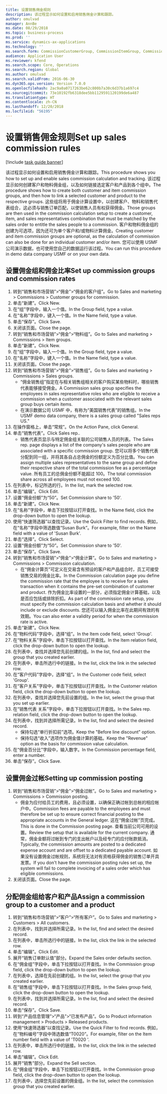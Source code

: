 ```yaml
---
title: 设置销售佣金规则
description: 该过程显示如何设置和启用销售佣金计算和跟踪。
author: omulvad
manager: AnnBe
ms.date: 08/29/2018
ms.topic: business-process
ms.prod: ''
ms.service: dynamics-ax-applications
ms.technology: ''
ms.search.form: CommissionCustomerGroup, CommissionItemGroup, CommissionSalesGroup, CommissionSalesMember, DirPartyLookup, CommissionCalc, InventPosting, CustTable, EcoResProductDetailsExtended
audience: Application User
ms.reviewer: kfend
ms.search.scope: Core, Operations
ms.search.region: Global
ms.author: omulvad
ms.search.validFrom: 2016-06-30
ms.dyn365.ops.version: Version 7.0.0
ms.openlocfilehash: 2ac9a0a0717263be62c800b7a30c6d37b1a697c4
ms.sourcegitcommit: 73e10192fb6318dee5bb1129591120199de6a487
ms.translationtype: HT
ms.contentlocale: zh-CN
ms.lasthandoff: 12/20/2018
ms.locfileid: "56195"
---
```

# <a name="set-up-sales-commission-rules"></a><span data-ttu-id="4a046-103">设置销售佣金规则</span><span class="sxs-lookup"><span data-stu-id="4a046-103">Set up sales commission rules</span></span>

[!include [task guide banner](../../includes/task-guide-banner.md)]

<span data-ttu-id="4a046-104">该过程显示如何设置和启用销售佣金计算和跟踪。</span><span class="sxs-lookup"><span data-stu-id="4a046-104">This procedure shows you how to set up and enable sales commission calculation and tracking.</span></span> <span data-ttu-id="4a046-105">该过程显示如何创建客户和物料佣金组，以及如何链接选定客户和产品到各个组中。</span><span class="sxs-lookup"><span data-stu-id="4a046-105">The procedure shows how to create both customer and item commission groups, and then how to link a selected customer and product to the respective groups.</span></span> <span data-ttu-id="4a046-106">这些组将用于佣金计算设置中，以创建客户、物料和销售代表组合，这必须与销售订单匹配，以使销售人员有权获得佣金。</span><span class="sxs-lookup"><span data-stu-id="4a046-106">Those groups are then used in the commission calculation setup to create a customer, item, and sales representatives combination that must be matched by the sales order to entitle the sales people to a commission.</span></span> <span data-ttu-id="4a046-107">客户和物料佣金组的创建为可选项，因为还可为单个客户和/或物料计算佣金。</span><span class="sxs-lookup"><span data-stu-id="4a046-107">Creating customer and item commission groups are optional, as the calculation of commission can also be done for an individual customer and/or item.</span></span> <span data-ttu-id="4a046-108">您可以使用 USMF 公司演示数据，也可使用您自己的数据运行该过程。</span><span class="sxs-lookup"><span data-stu-id="4a046-108">You can run this procedure in demo data company USMF or on your own data.</span></span>


## <a name="set-up-commission-groups-and-commission-rates"></a><span data-ttu-id="4a046-109">设置佣金组和佣金比率</span><span class="sxs-lookup"><span data-stu-id="4a046-109">Set up commission groups and commission rates</span></span>
1. <span data-ttu-id="4a046-110">转到“销售和市场营销”>“佣金”>“佣金的客户组”。</span><span class="sxs-lookup"><span data-stu-id="4a046-110">Go to Sales and marketing > Commissions > Customer groups for commission.</span></span>
2. <span data-ttu-id="4a046-111">单击“新建”。</span><span class="sxs-lookup"><span data-stu-id="4a046-111">Click New.</span></span>
3. <span data-ttu-id="4a046-112">在“组”字段中，输入一个值。</span><span class="sxs-lookup"><span data-stu-id="4a046-112">In the Group field, type a value.</span></span>
4. <span data-ttu-id="4a046-113">在“名称”字段中，键入一个值。</span><span class="sxs-lookup"><span data-stu-id="4a046-113">In the Name field, type a value.</span></span>
5. <span data-ttu-id="4a046-114">单击“保存”。</span><span class="sxs-lookup"><span data-stu-id="4a046-114">Click Save.</span></span>
6. <span data-ttu-id="4a046-115">关闭该页面。</span><span class="sxs-lookup"><span data-stu-id="4a046-115">Close the page.</span></span>
7. <span data-ttu-id="4a046-116">转到“销售和市场营销”>“佣金”>“物料组”。</span><span class="sxs-lookup"><span data-stu-id="4a046-116">Go to Sales and marketing > Commissions > Item groups.</span></span>
8. <span data-ttu-id="4a046-117">单击“新建”。</span><span class="sxs-lookup"><span data-stu-id="4a046-117">Click New.</span></span>
9. <span data-ttu-id="4a046-118">在“组”字段中，输入一个值。</span><span class="sxs-lookup"><span data-stu-id="4a046-118">In the Group field, type a value.</span></span>
10. <span data-ttu-id="4a046-119">在“名称”字段中，键入一个值。</span><span class="sxs-lookup"><span data-stu-id="4a046-119">In the Name field, type a value.</span></span>
11. <span data-ttu-id="4a046-120">关闭该页面。</span><span class="sxs-lookup"><span data-stu-id="4a046-120">Close the page.</span></span>
12. <span data-ttu-id="4a046-121">转到“销售和市场营销”>“佣金”>“销售组”。</span><span class="sxs-lookup"><span data-stu-id="4a046-121">Go to Sales and marketing > Commissions > Sales groups.</span></span>
    * <span data-ttu-id="4a046-122">“佣金销售组”指定在与相关销售组相关的客户购买某些物料时，哪些销售代表能够接受佣金。</span><span class="sxs-lookup"><span data-stu-id="4a046-122">A Commission sales group specifies the employees in sales representative roles who are eligible to receive a commission when a customer associated with the relevant sales group buys certain items.</span></span>  
    * <span data-ttu-id="4a046-123">在演示数据公司 USMF 中，有称为“美国销售代表”的销售组。</span><span class="sxs-lookup"><span data-stu-id="4a046-123">In the USMF demo data company, there is a sales group called "Sales reps US."</span></span>  
13. <span data-ttu-id="4a046-124">在操作窗格上，单击“常规”。</span><span class="sxs-lookup"><span data-stu-id="4a046-124">On the Action Pane, click General.</span></span>
14. <span data-ttu-id="4a046-125">单击“销售代表”。</span><span class="sxs-lookup"><span data-stu-id="4a046-125">Click Sales rep..</span></span>
    * <span data-ttu-id="4a046-126">销售代表页显示与特定佣金组关联的公司销售人员的列表。</span><span class="sxs-lookup"><span data-stu-id="4a046-126">The Sales rep. page displays a list of the company's sales people who are associated with a specific commission group.</span></span> <span data-ttu-id="4a046-127">您可以将多个销售代表分配到同一组，并将其各自占总佣金的份额定义为百分比值。</span><span class="sxs-lookup"><span data-stu-id="4a046-127">You can assign multiple sales representatives to the same group and define their respective share of the total commission fee as a percentage value.</span></span> <span data-ttu-id="4a046-128">所有员工的总佣金份额不能超过 100。</span><span class="sxs-lookup"><span data-stu-id="4a046-128">The total commission share across all employees must not exceed 100.</span></span>  
15. <span data-ttu-id="4a046-129">在列表中，标记所选的行。</span><span class="sxs-lookup"><span data-stu-id="4a046-129">In the list, mark the selected row.</span></span>
16. <span data-ttu-id="4a046-130">单击“编辑”。</span><span class="sxs-lookup"><span data-stu-id="4a046-130">Click Edit.</span></span>
17. <span data-ttu-id="4a046-131">设置“佣金份额”为“50”。</span><span class="sxs-lookup"><span data-stu-id="4a046-131">Set Commission share to '50'.</span></span>
18. <span data-ttu-id="4a046-132">单击“新建”。</span><span class="sxs-lookup"><span data-stu-id="4a046-132">Click New.</span></span>
19. <span data-ttu-id="4a046-133">在“名称”字段中，单击下拉按钮以打开查找。</span><span class="sxs-lookup"><span data-stu-id="4a046-133">In the Name field, click the drop-down button to open the lookup.</span></span>
20. <span data-ttu-id="4a046-134">使用“快速筛选器”以查找记录。</span><span class="sxs-lookup"><span data-stu-id="4a046-134">Use the Quick Filter to find records.</span></span> <span data-ttu-id="4a046-135">例如，在“名称”字段中筛选数值“Susan Burk”。</span><span class="sxs-lookup"><span data-stu-id="4a046-135">For example, filter on the Name field with a value of 'Susan Burk'.</span></span>
21. <span data-ttu-id="4a046-136">单击“选择”。</span><span class="sxs-lookup"><span data-stu-id="4a046-136">Click Select.</span></span>
22. <span data-ttu-id="4a046-137">设置“佣金份额”为“50”。</span><span class="sxs-lookup"><span data-stu-id="4a046-137">Set Commission share to '50'.</span></span>
23. <span data-ttu-id="4a046-138">单击“保存”。</span><span class="sxs-lookup"><span data-stu-id="4a046-138">Click Save.</span></span>
24. <span data-ttu-id="4a046-139">转到“销售和市场营销”>“佣金”>“佣金计算”。</span><span class="sxs-lookup"><span data-stu-id="4a046-139">Go to Sales and marketing > Commissions > Commission calculation.</span></span>
    * <span data-ttu-id="4a046-140">在“佣金计算页”可定义在交易含有预设的客户和产品组合时，员工可接受销售交易的佣金比率。</span><span class="sxs-lookup"><span data-stu-id="4a046-140">In the Commission calculation page you define the commission rate that the employee is to receive for a sales transaction when it contains the pre-set combination of customer and product.</span></span> <span data-ttu-id="4a046-141">作为佣金比率设置的一部分，必须指定佣金计算基础，以及是否应包括或排除折扣。</span><span class="sxs-lookup"><span data-stu-id="4a046-141">As part of the commission rate setup, you must specify the commission calculation basis and whether it should include or exclude discounts.</span></span> <span data-ttu-id="4a046-142">您还可以输入佣金比率在此期间有效的有效期。</span><span class="sxs-lookup"><span data-stu-id="4a046-142">You can also enter a validity period for when the commission rate is active.</span></span>  
25. <span data-ttu-id="4a046-143">单击“新建”。</span><span class="sxs-lookup"><span data-stu-id="4a046-143">Click New.</span></span>
26. <span data-ttu-id="4a046-144">在“物料代码”字段中，选择“组”。</span><span class="sxs-lookup"><span data-stu-id="4a046-144">In the Item code field, select 'Group'.</span></span>
27. <span data-ttu-id="4a046-145">在“物料关系”字段中，单击下拉按钮以打开查找。</span><span class="sxs-lookup"><span data-stu-id="4a046-145">In the Item relation field, click the drop-down button to open the lookup.</span></span>
28. <span data-ttu-id="4a046-146">在列表中，查找并选择您先前创建的组。</span><span class="sxs-lookup"><span data-stu-id="4a046-146">In the list, find and select the group that you created earlier.</span></span>
29. <span data-ttu-id="4a046-147">在列表中，单击所选行中的链接。</span><span class="sxs-lookup"><span data-stu-id="4a046-147">In the list, click the link in the selected row.</span></span>
30. <span data-ttu-id="4a046-148">在“客户代码”字段中，选择“组”。</span><span class="sxs-lookup"><span data-stu-id="4a046-148">In the Customer code field, select 'Group'.</span></span>
31. <span data-ttu-id="4a046-149">在“客户关系”字段中，单击下拉按钮以打开查找。</span><span class="sxs-lookup"><span data-stu-id="4a046-149">In the Customer relation field, click the drop-down button to open the lookup.</span></span>
32. <span data-ttu-id="4a046-150">在列表中，查找并选择您先前设置的组。</span><span class="sxs-lookup"><span data-stu-id="4a046-150">In the list, select the group that you set up earlier.</span></span>
33. <span data-ttu-id="4a046-151">在“销售代表 关系”字段中，单击下拉按钮以打开查找。</span><span class="sxs-lookup"><span data-stu-id="4a046-151">In the Sales rep. relation field, click the drop-down button to open the lookup.</span></span>
34. <span data-ttu-id="4a046-152">在列表中，找到并选择所需记录。</span><span class="sxs-lookup"><span data-stu-id="4a046-152">In the list, find and select the desired record.</span></span>
    * <span data-ttu-id="4a046-153">保持勾选“单行折扣前”选项。</span><span class="sxs-lookup"><span data-stu-id="4a046-153">Keep the "Before line discount" option.</span></span>  
    * <span data-ttu-id="4a046-154">保持勾选“收入”选项作为佣金值计算的基础。</span><span class="sxs-lookup"><span data-stu-id="4a046-154">Keep the "Revenue" option as the basis for commission value calculation.</span></span>    
35. <span data-ttu-id="4a046-155">在“佣金百分比”字段中，输入数字。</span><span class="sxs-lookup"><span data-stu-id="4a046-155">In the Commission percentage field, enter a number.</span></span>
36. <span data-ttu-id="4a046-156">单击“保存”。</span><span class="sxs-lookup"><span data-stu-id="4a046-156">Click Save.</span></span>

## <a name="setting-up-commission-posting"></a><span data-ttu-id="4a046-157">设置佣金过帐</span><span class="sxs-lookup"><span data-stu-id="4a046-157">Setting up commission posting</span></span>
1. <span data-ttu-id="4a046-158">转到“销售和市场营销”>“佣金”>“佣金过帐”。</span><span class="sxs-lookup"><span data-stu-id="4a046-158">Go to Sales and marketing > Commissions > Commission posting.</span></span>
    * <span data-ttu-id="4a046-159">佣金为应付给员工的费用，且必须设置，以确保正确过帐到总帐的相应帐户中。</span><span class="sxs-lookup"><span data-stu-id="4a046-159">Commission fees are payable to the employees and must therefore be set up to ensure correct financial posting to the appropriate accounts in the General ledger.</span></span> <span data-ttu-id="4a046-160">这在“佣金过帐”页完成。</span><span class="sxs-lookup"><span data-stu-id="4a046-160">This is done in the Commission posting page.</span></span> <span data-ttu-id="4a046-161">查看当前公司可用的设置。</span><span class="sxs-lookup"><span data-stu-id="4a046-161">Review the setup that is available for the current company.</span></span> <span data-ttu-id="4a046-162">通常，佣金金额将过帐到专门的支出帐户以及经专门的应付账款抵消。</span><span class="sxs-lookup"><span data-stu-id="4a046-162">Typically, the commission amounts are posted to a dedicated expense account and are offset to a dedicated payable account.</span></span> <span data-ttu-id="4a046-163">如果没有设置佣金过帐规则，系统将无法对有资格获得佣金的销售订单开具发票。</span><span class="sxs-lookup"><span data-stu-id="4a046-163">If you don't have the commission posting rules set up, the system will fail to complete invoicing of a sales order which has eligible commissions.</span></span>  
2. <span data-ttu-id="4a046-164">关闭该页面。</span><span class="sxs-lookup"><span data-stu-id="4a046-164">Close the page.</span></span>

## <a name="assign-a-commission-group-to-a-customer-and-a-product"></a><span data-ttu-id="4a046-165">分配佣金组给客户和产品</span><span class="sxs-lookup"><span data-stu-id="4a046-165">Assign a commission group to a customer and a product</span></span>
1. <span data-ttu-id="4a046-166">转到“销售和市场营销”>“客户”>“所有客户”。</span><span class="sxs-lookup"><span data-stu-id="4a046-166">Go to Sales and marketing > Customers > All customers.</span></span>
2. <span data-ttu-id="4a046-167">在列表中，找到并选择所需记录。</span><span class="sxs-lookup"><span data-stu-id="4a046-167">In the list, find and select the desired record.</span></span>
3. <span data-ttu-id="4a046-168">在列表中，单击所选行中的链接。</span><span class="sxs-lookup"><span data-stu-id="4a046-168">In the list, click the link in the selected row.</span></span>
4. <span data-ttu-id="4a046-169">单击“编辑”。</span><span class="sxs-lookup"><span data-stu-id="4a046-169">Click Edit.</span></span>
5. <span data-ttu-id="4a046-170">展开“销售订单默认值”部分。</span><span class="sxs-lookup"><span data-stu-id="4a046-170">Expand the Sales order defaults section.</span></span>
6. <span data-ttu-id="4a046-171">在“佣金组”字段中，单击下拉按钮以打开查找。</span><span class="sxs-lookup"><span data-stu-id="4a046-171">In the Commission group field, click the drop-down button to open the lookup.</span></span>
7. <span data-ttu-id="4a046-172">在列表中，选择在先前创建的组。</span><span class="sxs-lookup"><span data-stu-id="4a046-172">In the list, select the group that you created earlier.</span></span>
8. <span data-ttu-id="4a046-173">在“销售组”字段中，单击下拉按钮以打开查找。</span><span class="sxs-lookup"><span data-stu-id="4a046-173">In the Sales group field, click the drop-down button to open the lookup.</span></span>
9. <span data-ttu-id="4a046-174">在列表中，找到并选择所需记录。</span><span class="sxs-lookup"><span data-stu-id="4a046-174">In the list, find and select the desired record.</span></span>
10. <span data-ttu-id="4a046-175">单击“保存”。</span><span class="sxs-lookup"><span data-stu-id="4a046-175">Click Save.</span></span>
11. <span data-ttu-id="4a046-176">转到“产品信息管理”>“产品”>“已发布产品”。</span><span class="sxs-lookup"><span data-stu-id="4a046-176">Go to Product information management > Products > Released products.</span></span>
12. <span data-ttu-id="4a046-177">使用“快速筛选器”以查找记录。</span><span class="sxs-lookup"><span data-stu-id="4a046-177">Use the Quick Filter to find records.</span></span> <span data-ttu-id="4a046-178">例如，在“物料编号”字段中筛选数值“T0020”。</span><span class="sxs-lookup"><span data-stu-id="4a046-178">For example, filter on the Item number field with a value of 'T0020 '.</span></span>
13. <span data-ttu-id="4a046-179">在列表中，单击所选行中的链接。</span><span class="sxs-lookup"><span data-stu-id="4a046-179">In the list, click the link in the selected row.</span></span>
14. <span data-ttu-id="4a046-180">单击“编辑”。</span><span class="sxs-lookup"><span data-stu-id="4a046-180">Click Edit.</span></span>
15. <span data-ttu-id="4a046-181">展开“销售”部分。</span><span class="sxs-lookup"><span data-stu-id="4a046-181">Expand the Sell section.</span></span>
16. <span data-ttu-id="4a046-182">在“佣金组”字段中，单击下拉按钮以打开查找。</span><span class="sxs-lookup"><span data-stu-id="4a046-182">In the Commission group field, click the drop-down button to open the lookup.</span></span>
17. <span data-ttu-id="4a046-183">在列表中，选择您先前设置的佣金组。</span><span class="sxs-lookup"><span data-stu-id="4a046-183">In the list, select the commission group that you created earlier.</span></span>

